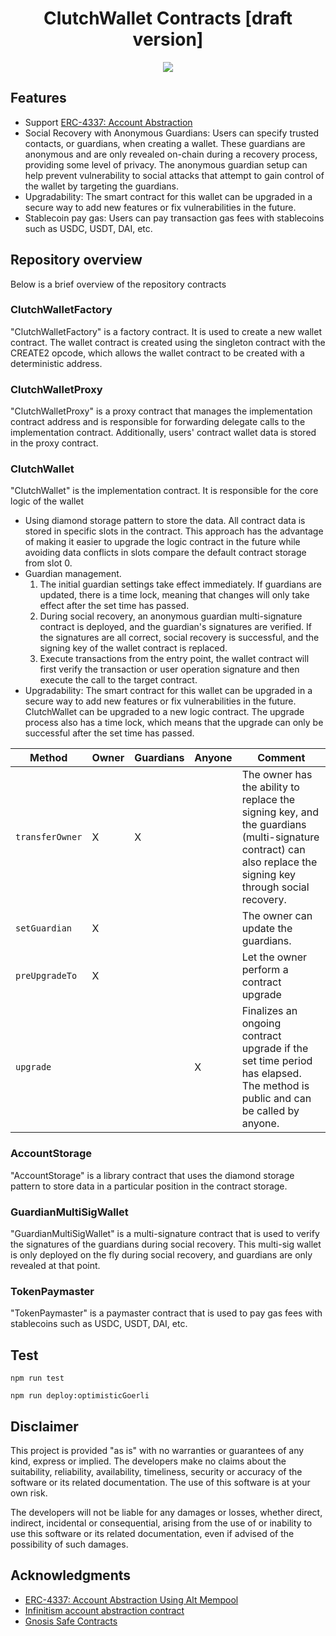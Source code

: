 <div align="center">
  <h1 align="center">ClutchWallet Contracts [draft version]</h1>
</div>

<div align="center">
<img src="https://raw.githubusercontent.com/proofofclutchprotocol/clutch-wallet-packages/main/src/assets/logo.svg">
</div>

## Features

- Support [ERC-4337: Account Abstraction](https://eips.ethereum.org/EIPS/eip-4337)
- Social Recovery with Anonymous Guardians: Users can specify trusted contacts, or guardians, when creating a wallet. These guardians are anonymous and are only revealed on-chain during a recovery process, providing some level of privacy. The anonymous guardian setup can help prevent vulnerability to social attacks that attempt to gain control of the wallet by targeting the guardians.
- Upgradability: The smart contract for this wallet can be upgraded in a secure way to add new features or fix vulnerabilities in the future.
- Stablecoin pay gas: Users can pay transaction gas fees with stablecoins such as USDC, USDT, DAI, etc.

## Repository overview

Below is a brief overview of the repository contracts

### ClutchWalletFactory

"ClutchWalletFactory" is a factory contract. It is used to create a new wallet contract. The wallet contract is created using the singleton contract with the CREATE2 opcode, which allows the wallet contract to be created with a deterministic address.

### ClutchWalletProxy

"ClutchWalletProxy" is a proxy contract that manages the implementation contract address and is responsible for forwarding delegate calls to the implementation contract. Additionally, users' contract wallet data is stored in the proxy contract.

### ClutchWallet

"ClutchWallet" is the implementation contract. It is responsible for the core logic of the wallet

- Using diamond storage pattern to store the data. All contract data is stored in specific slots in the contract. This approach has the advantage of making it easier to upgrade the logic contract in the future while avoiding data conflicts in slots compare the default contract storage from slot 0.
- Guardian management.
  1. The initial guardian settings take effect immediately. If guardians are updated, there is a time lock, meaning that changes will only take effect after the set time has passed.
  2. During social recovery, an anonymous guardian multi-signature contract is deployed, and the guardian's signatures are verified. If the signatures are all correct, social recovery is successful, and the signing key of the wallet contract is replaced.
  3. Execute transactions from the entry point, the wallet contract will first verify the transaction or user operation signature and then execute the call to the target contract.
- Upgradability: The smart contract for this wallet can be upgraded in a secure way to add new features or fix vulnerabilities in the future. ClutchWallet can be upgraded to a new logic contract. The upgrade process also has a time lock, which means that the upgrade can only be successful after the set time has passed.

| Method          | Owner | Guardians | Anyone | Comment                                                                                                                                                      |
| --------------- | ----- | --------- | ------ | ------------------------------------------------------------------------------------------------------------------------------------------------------------ |
| `transferOwner` | X     | X         |        | The owner has the ability to replace the signing key, and the guardians (multi-signature contract) can also replace the signing key through social recovery. |
| `setGuardian`   | X     |           |        | The owner can update the guardians.                                                                                                                          |
| `preUpgradeTo`  | X     |           |        | Let the owner perform a contract upgrade                                                                                                                     |
| `upgrade`       |       |           | X      | Finalizes an ongoing contract upgrade if the set time period has elapsed. The method is public and can be called by anyone.                                  |

### AccountStorage

"AccountStorage" is a library contract that uses the diamond storage pattern to store data in a particular position in the contract storage.

### GuardianMultiSigWallet

"GuardianMultiSigWallet" is a multi-signature contract that is used to verify the signatures of the guardians during social recovery. This multi-sig wallet is only deployed on the fly during social recovery, and guardians are only revealed at that point.

### TokenPaymaster

"TokenPaymaster" is a paymaster contract that is used to pay gas fees with stablecoins such as USDC, USDT, DAI, etc.

## Test

```shell
npm run test
```

```shell
npm run deploy:optimisticGoerli
```

## Disclaimer

This project is provided "as is" with no warranties or guarantees of any kind, express or implied. The developers make no claims about the suitability, reliability, availability, timeliness, security or accuracy of the software or its related documentation. The use of this software is at your own risk.

The developers will not be liable for any damages or losses, whether direct, indirect, incidental or consequential, arising from the use of or inability to use this software or its related documentation, even if advised of the possibility of such damages.

## Acknowledgments

- <a href='https://eips.ethereum.org/EIPS/eip-4337'>ERC-4337: Account Abstraction Using Alt Mempool</a>
- <a href='https://github.com/eth-infinitism/account-abstraction'>Infinitism account abstraction contract</a>
- <a href='https://github.com/safe-global/safe-contracts'>Gnosis Safe Contracts</a>

